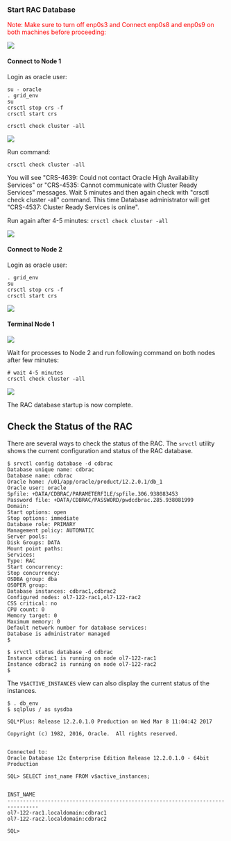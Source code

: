 
### Start RAC Database


<span style="color:red;">Note: Make sure to turn off enp0s3 and Connect enp0s8 and enp0s9 on both machines before proceeding:</span>

![](./images/network.png)


#### Connect to Node 1

Login as oracle user:

```
su - oracle
. grid_env
su
crsctl stop crs -f
crsctl start crs

crsctl check cluster -all
```

![](./images/start1.png)


Run command:

```
crsctl check cluster -all
```

You will see "CRS-4639: Could not contact Oracle High Availability Services" or "CRS-4535: Cannot communicate with Cluster Ready Services" messages. Wait 5 minutes and then again check with "crsctl check cluster -all" command. This time Database administrator will get "CRS-4537: Cluster Ready Services is online". 

Run again after 4-5 minutes: `crsctl check cluster -all`


![](./images/start3.png)


#### Connect to Node 2

Login as oracle user:

```
. grid_env
su
crsctl stop crs -f
crsctl start crs
```

![](./images/start2.png)

#### Terminal Node 1

![](./images/start4.png)


Wait for processes to Node 2 and run following command on both nodes after few minutes:

```
# wait 4-5 minutes
crsctl check cluster -all
```

![](./images/start5.png)



The RAC database startup is now complete.

Check the Status of the RAC
---------------------------

There are several ways to check the status of the RAC. The `srvctl`
utility shows the current configuration and status of the RAC database.

    $ srvctl config database -d cdbrac
    Database unique name: cdbrac
    Database name: cdbrac
    Oracle home: /u01/app/oracle/product/12.2.0.1/db_1
    Oracle user: oracle
    Spfile: +DATA/CDBRAC/PARAMETERFILE/spfile.306.938083453
    Password file: +DATA/CDBRAC/PASSWORD/pwdcdbrac.285.938081999
    Domain: 
    Start options: open
    Stop options: immediate
    Database role: PRIMARY
    Management policy: AUTOMATIC
    Server pools: 
    Disk Groups: DATA
    Mount point paths: 
    Services: 
    Type: RAC
    Start concurrency: 
    Stop concurrency: 
    OSDBA group: dba
    OSOPER group: 
    Database instances: cdbrac1,cdbrac2
    Configured nodes: ol7-122-rac1,ol7-122-rac2
    CSS critical: no
    CPU count: 0
    Memory target: 0
    Maximum memory: 0
    Default network number for database services: 
    Database is administrator managed
    $

    $ srvctl status database -d cdbrac
    Instance cdbrac1 is running on node ol7-122-rac1
    Instance cdbrac2 is running on node ol7-122-rac2
    $

The `V$ACTIVE_INSTANCES` view can also display the current status of the
instances.

    $ . db_env
    $ sqlplus / as sysdba

    SQL*Plus: Release 12.2.0.1.0 Production on Wed Mar 8 11:04:42 2017

    Copyright (c) 1982, 2016, Oracle.  All rights reserved.


    Connected to:
    Oracle Database 12c Enterprise Edition Release 12.2.0.1.0 - 64bit Production

    SQL> SELECT inst_name FROM v$active_instances;


    INST_NAME
    --------------------------------------------------------------------------------
    ol7-122-rac1.localdomain:cdbrac1
    ol7-122-rac2.localdomain:cdbrac2

    SQL>

